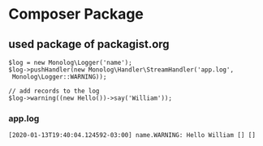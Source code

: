 # Composer Package

## used package of packagist.org

```// create a log channel
$log = new Monolog\Logger('name');
$log->pushHandler(new Monolog\Handler\StreamHandler('app.log',
 Monolog\Logger::WARNING));

// add records to the log
$log->warning((new Hello())->say('William'));
```

### app.log

```// app log
[2020-01-13T19:40:04.124592-03:00] name.WARNING: Hello William [] []
```

